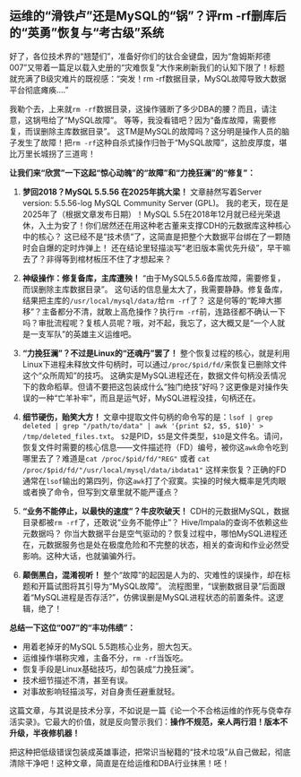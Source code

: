 ## 运维的“滑铁卢”还是MySQL的“锅”？评rm -rf删库后的“英勇”恢复与“考古级”系统
好了，各位技术界的“翘楚们”，准备好你们的钛合金键盘，因为“詹姆斯邦德007”又带着一篇足以载入史册的“灾难恢复”大作来刷新我们的认知下限了！标题就充满了B级灾难片的既视感：“突发！rm -rf数据目录，MySQL故障导致大数据平台彻底瘫痪....”

我勒个去，上来就`rm -rf`数据目录，这操作骚断了多少DBA的腰？而且，请注意，这锅甩给了“MySQL故障”。 等等，我没看错吧？因为“备库故障，需要修复，而误删除主库数据目录”。 这TM是MySQL的故障吗？这分明是操作人员的脑子发生了故障！把`rm -rf`这种自杀式操作归咎于“MySQL故障”，这脸皮厚度，堪比万里长城拐了三道弯！

**让我们来“欣赏”一下这起“惊心动魄”的“故障”和“力挽狂澜”的“修复”：**

1.  **梦回2018？MySQL 5.5.56 在2025年挑大梁！**
    文章赫然写着Server version: 5.5.56-log MySQL Community Server (GPL)。 我的老天，现在是2025年了（根据文章发布日期）！MySQL 5.5在2018年12月就已经光荣退休，入土为安了！你们居然还在用这种老古董来支撑CDH的元数据库这种核心中的核心？ 这已经不是“技术债”了，这简直是把整个大数据平台绑在了一颗随时会自爆的定时炸弹上！ 还在结论里轻描淡写“老旧版本需优先升级”，早干嘛去了？非得等到棺材板压不住了才想起来？

2.  **神级操作：修复备库，主库遭殃！**
    “由于MySQL5.5.6备库故障，需要修复，而误删除主库数据目录”。 这句话的信息量太大了，我需要静静。修复备库，结果把主库的`/usr/local/mysql/data/`给`rm -rf`了？ 这是何等的“乾坤大挪移”？主备都分不清，就敢上高危操作？执行`rm -rf`前，连路径都不确认一下吗？审批流程呢？复核人员呢？哦，对不起，我忘了，这大概又是“一个人就是一支军队”的英雄主义运维吧。

3.  **“力挽狂澜”？不过是Linux的“还魂丹”罢了！**
    整个恢复过程的核心，就是利用Linux下进程未释放文件句柄时，可以通过`/proc/$pid/fd/`来恢复已删除文件这个“众所周知”的技巧。 这确实是MySQL进程还在，数据文件句柄没丢情况下的救命稻草。但请不要把这包装成什么“独门绝技”好吗？这更像是对操作失误的一种“亡羊补牢”，而且是运气好，MySQL进程没挂，句柄还在。

4.  **细节硬伤，贻笑大方！**
    文章中提取文件句柄的命令写的是：`lsof | grep deleted | grep "/path/to/data" | awk '{print $2, $5, $10}' > /tmp/deleted_files.txt`。 `$2`是PID，`$5`是文件类型，`$10`是文件名。请问，恢复文件时需要的核心信息——文件描述符（FD）编号，被你这`awk`命令吃到哪里去了？难道是`cat /proc/$pid/fd/"REG"` 或者 `cat /proc/$pid/fd/"/usr/local/mysql/data/ibdata1"` 这样来恢复？正确的FD通常在`lsof`输出的第四列，你这`awk`打了个寂寞。实操的时候大概率是凭肉眼或者换了命令，但写到文章里就不能严谨点？

5.  **“业务不能停止，以最快的速度”？牛皮吹破天！**
    CDH的元数据MySQL，数据目录都被`rm -rf`了，还敢说“业务不能停止”？ Hive/Impala的查询不依赖这些元数据吗？ 你当大数据平台是空气驱动的？恢复过程中，哪怕MySQL进程还在，元数据服务也是处在极度危险和不完整的状态，相关的查询和作业必然受影响。这种大话，也就骗骗外行。

6.  **颠倒黑白，混淆视听！**
    整个“故障”的起因是人为的、灾难性的误操作，却在标题和开篇试图将其引导为“MySQL故障”。 流程图里，“误删数据目录”后面跟着“MySQL进程是否存活?”，仿佛误删是MySQL进程状态的前置条件。这逻辑，绝了！

**总结一下这位“007”的“丰功伟绩”：**

* 用着老掉牙的MySQL 5.5跑核心业务，胆大包天。
* 运维操作堪称灾难，主备不分，`rm -rf`当饭吃。
* 恢复手段是Linux基础技巧，却包装成“力挽狂澜”。
* 技术细节描述不清，甚至有误。
* 对事故影响轻描淡写，对自身责任避重就轻。

这篇文章，与其说是技术分享，不如说是一篇《论一个不合格运维的作死与侥幸存活实录》。它最大的价值，就是反向警示我们：**操作不规范，亲人两行泪！版本不升级，半夜修机器！**

把这种把低级错误包装成英雄事迹，把常识当秘籍的“技术垃圾”从自己做起，彻底清除干净吧！这种文章，简直是在给运维和DBA行业抹黑！呸！
